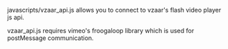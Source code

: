 javascripts/vzaar_api.js allows you to connect to vzaar's flash video player js api.

vzaar_api.js requires vimeo's froogaloop library which is used for postMessage communication.
